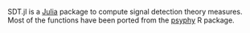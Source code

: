 SDT.jl is a [Julia](http://www.julialang.org) package to compute signal detection theory measures. Most of the functions have been ported from the [psyphy](http://cran.r-project.org/web/packages/psyphy/index.html) R package.